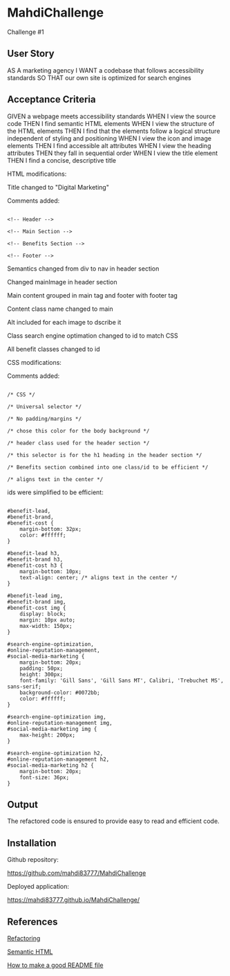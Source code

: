# MahdiChallenge
Challenge #1

## User Story
AS A marketing agency
I WANT a codebase that follows accessibility standards
SO THAT our own site is optimized for search engines

## Acceptance Criteria
GIVEN a webpage meets accessibility standards
WHEN I view the source code
THEN I find semantic HTML elements
WHEN I view the structure of the HTML elements
THEN I find that the elements follow a logical structure independent of styling and positioning
WHEN I view the icon and image elements
THEN I find accessible alt attributes
WHEN I view the heading attributes
THEN they fall in sequential order
WHEN I view the title element
THEN I find a concise, descriptive title

HTML modifications:

Title changed to "Digital Marketing"

Comments added:

```

<!-- Header -->

<!-- Main Section -->

<!-- Benefits Section -->

<!-- Footer -->

```

Semantics changed from div to nav in header section

Changed mainImage in header section

Main content grouped in main tag and footer with footer tag

Content class name changed to main

Alt included for each image to dscribe it

Class search engine optimation changed to id to match CSS

All benefit classes changed to id

CSS modifications:

Comments added:

```

/* CSS */

/* Universal selector */

/* No padding/margins */

/* chose this color for the body background */

/* header class used for the header section */

/* this selector is for the h1 heading in the header section */

/* Benefits section combined into one class/id to be efficient */

/* aligns text in the center */

```

ids were simplified to be efficient:

```

#benefit-lead,
#benefit-brand,
#benefit-cost {
    margin-bottom: 32px;
    color: #ffffff;
}

#benefit-lead h3,
#benefit-brand h3,
#benefit-cost h3 {
    margin-bottom: 10px;
    text-align: center; /* aligns text in the center */
}

#benefit-lead img,
#benefit-brand img,
#benefit-cost img {
    display: block;
    margin: 10px auto;
    max-width: 150px;
}

#search-engine-optimization,
#online-reputation-management,
#social-media-marketing {
    margin-bottom: 20px;
    padding: 50px;
    height: 300px;
    font-family: 'Gill Sans', 'Gill Sans MT', Calibri, 'Trebuchet MS', sans-serif;
    background-color: #0072bb;
    color: #ffffff;
}

#search-engine-optimization img,
#online-reputation-management img,
#social-media-marketing img {
    max-height: 200px;
}

#search-engine-optimization h2,
#online-reputation-management h2,
#social-media-marketing h2 {
    margin-bottom: 20px;
    font-size: 36px;
}

```

## Output

The refactored code is ensured to provide easy to read and efficient code.

## Installation

Github repository:

https://github.com/mahdi83777/MahdiChallenge

Deployed application:

https://mahdi83777.github.io/MahdiChallenge/

## References

[Refactoring](https://refactoring.guru/refactoring)

[Semantic HTML](https://www.w3schools.com/html/html5_semantic_elements.asp)

[How to make a good README file](https://www.freecodecamp.org/news/how-to-write-a-good-readme-file/)